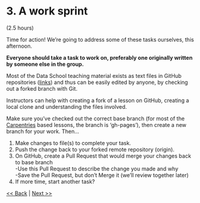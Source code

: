 # 3. A work sprint  
(2.5 hours)  
  
Time for action!  We’re going to address some of these tasks ourselves, this afternoon.  

**Everyone should take a task to work on, preferably one originally written by someone else in the group.**  
  
Most of the Data School teaching material exists as text files in GitHub repositories 
([links](lesson-repo-list.md)) and thus 
can be easily edited by anyone, by checking out a forked branch with Git.  

Instructors can help with creating a fork of a lesson on GitHub, creating a local clone and 
understanding the files involved.  

Make sure you’ve checked out the correct base branch (for most of the 
[Carpentries](https://software-carpentry.org/lessons/) based lessons, the branch is ‘gh-pages’), 
then create a new branch for your work.  Then…  
  
1. Make changes to file(s) to complete your task.  
2. Push the change back to your forked remote repository (origin).  
3. On GitHub, create a Pull Request that would merge your changes back to base branch  
  -Use this Pull Request to describe the change you made and why  
  -Save the Pull Request, but don’t Merge it (we’ll review together later)  
4. If more time, start another task?  
  
  
[<< Back](2-planning.md)  |  [Next >>](4-review.md)  
  